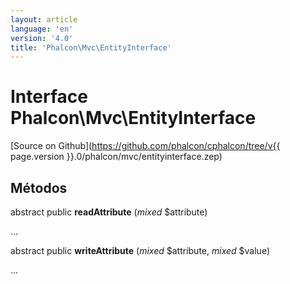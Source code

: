 ```yaml
---
layout: article
language: 'en'
version: '4.0'
title: 'Phalcon\Mvc\EntityInterface'
---
```

# Interface **Phalcon\Mvc\EntityInterface**

[Source on Github](https://github.com/phalcon/cphalcon/tree/v{{ page.version }}.0/phalcon/mvc/entityinterface.zep)

## Métodos

abstract public **readAttribute** (*mixed* $attribute)

...

abstract public **writeAttribute** (*mixed* $attribute, *mixed* $value)

...